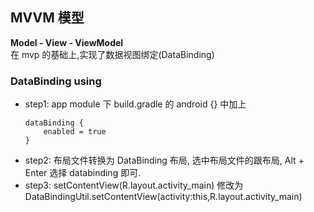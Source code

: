 ## MVVM 模型
   
**Model - View - ViewModel**   
在 mvp 的基础上,实现了数据视图绑定(DataBinding)

### DataBinding using
- step1: app module 下 build.gradle 的 android {} 中加上
    ```
    dataBinding {
        enabled = true
    }
    ```
- step2: 布局文件转换为 DataBinding 布局, 选中布局文件的跟布局, Alt + Enter 选择 databinding 即可.
- step3: setContentView(R.layout.activity_main) 修改为 DataBindingUtil.setContentView(activity:this,R.layout.activity_main)